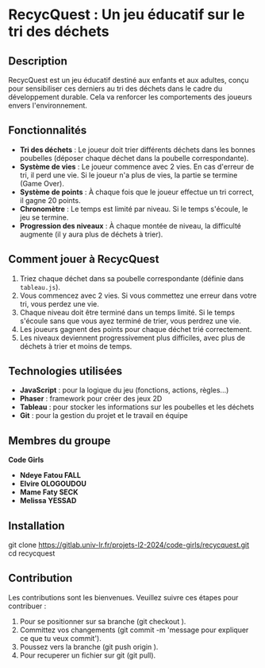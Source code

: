 # RecycQuest : Un jeu éducatif sur le tri des déchets

## Description

RecycQuest est un jeu éducatif destiné aux enfants et aux adultes, conçu pour sensibiliser ces derniers au tri des déchets dans le cadre du développement durable. Cela va renforcer les comportements des joueurs envers l'environnement.

## Fonctionnalités

- **Tri des déchets** : Le joueur doit trier différents déchets dans les bonnes poubelles (déposer chaque déchet dans la poubelle correspondante).
- **Système de vies** : Le joueur commence avec 2 vies. En cas d'erreur de tri, il perd une vie. Si le joueur n'a plus de vies, la partie se termine (Game Over).
- **Système de points** : À chaque fois que le joueur effectue un tri correct, il gagne 20 points.
- **Chronomètre** : Le temps est limité par niveau. Si le temps s'écoule, le jeu se termine.
- **Progression des niveaux** : À chaque montée de niveau, la difficulté augmente (il y aura plus de déchets à trier).

## Comment jouer à RecycQuest

1. Triez chaque déchet dans sa poubelle correspondante (définie dans `tableau.js`).
2. Vous commencez avec 2 vies. Si vous commettez une erreur dans votre tri, vous perdez une vie.
3. Chaque niveau doit être terminé dans un temps limité. Si le temps s'écoule sans que vous ayez terminé de trier, vous perdrez une vie.
4. Les joueurs gagnent des points pour chaque déchet trié correctement.
5. Les niveaux deviennent progressivement plus difficiles, avec plus de déchets à trier et moins de temps.

## Technologies utilisées

- **JavaScript** : pour la logique du jeu (fonctions, actions, règles...)
- **Phaser** : framework pour créer des jeux 2D
- **Tableau** : pour stocker les informations sur les poubelles et les déchets
- **Git** : pour la gestion du projet et le travail en équipe

## Membres du groupe

**Code Girls**
- **Ndeye Fatou FALL**
- **Elvire OLOGOUDOU**
- **Mame Faty SECK**
- **Melissa YESSAD**

## Installation


git clone https://gitlab.univ-lr.fr/projets-l2-2024/code-girls/recycquest.git
cd recycquest


## Contribution

Les contributions sont les bienvenues. Veuillez suivre ces étapes pour contribuer :

1. Pour se positionner sur sa branche (git checkout ).
2. Committez vos changements (git commit -m 'message pour expliquer ce que tu veux commit').
3. Poussez vers la branche (git push origin <nom de la branche >).
4. Pour recuperer un fichier sur git (git pull).


